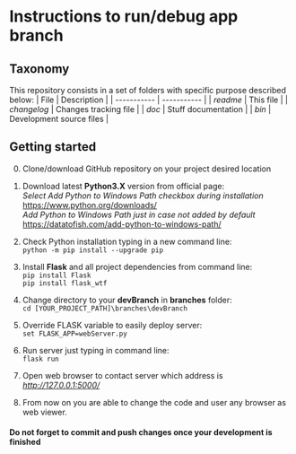 **Instructions to run/debug app branch**
================================================
## Taxonomy
This repository consists in a set of folders with specific purpose described below:
| File      		| Description |
| ----------- 		| ----------- |
| *readme*  		| This file       |
| *changelog*  		| Changes tracking file       |
| *doc*  			| Stuff documentation       |
| *bin*  			| Development source files       |

## Getting started
0.	Clone/download GitHub repository on your project desired location

1. 	Download latest **Python3.X** version from official page:   
	*Select Add Python to Windows Path checkbox during installation*  
		https://www.python.org/downloads/   
	*Add Python to Windows Path just in case not added by default*  
		https://datatofish.com/add-python-to-windows-path/  
		
2. 	Check Python installation typing in a new command line:  
	``python -m pip install --upgrade pip``
	
3.	Install **Flask** and all project dependencies from command line:   
	``pip install Flask``  
	``pip install flask_wtf``
	
4.	Change directory to your **devBranch** in **branches** folder:  
	``cd [YOUR_PROJECT_PATH]\branches\devBranch``
	
5.	Override FLASK variable to easily deploy server:  
	``set FLASK_APP=webServer.py``
	
6.	Run server just typing in command line:  
	``flask run``
	
7.	Open web browser to contact server which address is *http://127.0.0.1:5000/* 

8.	From now on you are able to change the code and user any browser as web viewer.

#### Do not forget to commit and push changes once your development is finished
	